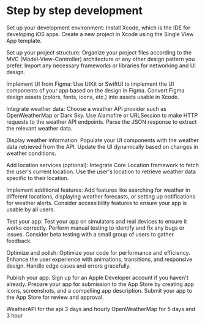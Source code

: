 #  Step by step development 
Set up your development environment:
Install Xcode, which is the IDE for developing iOS apps.
Create a new project in Xcode using the Single View App template.

Set up your project structure:
Organize your project files according to the MVC (Model-View-Controller) architecture or any other design pattern you prefer.
Import any necessary frameworks or libraries for networking and UI design.

Implement UI from Figma:
Use UIKit or SwiftUI to implement the UI components of your app based on the design in Figma.
Convert Figma design assets (colors, fonts, icons, etc.) into assets usable in Xcode.

Integrate weather data:
Choose a weather API provider such as OpenWeatherMap or Dark Sky.
Use Alamofire or URLSession to make HTTP requests to the weather API endpoints.
Parse the JSON response to extract the relevant weather data.

Display weather information:
Populate your UI components with the weather data retrieved from the API.
Update the UI dynamically based on changes in weather conditions.

Add location services (optional):
Integrate Core Location framework to fetch the user's current location.
Use the user's location to retrieve weather data specific to their location.

Implement additional features:
Add features like searching for weather in different locations, displaying weather forecasts, or setting up notifications for weather alerts.
Consider accessibility features to ensure your app is usable by all users.

Test your app:
Test your app on simulators and real devices to ensure it works correctly.
Perform manual testing to identify and fix any bugs or issues.
Consider beta testing with a small group of users to gather feedback.

Optimize and polish:
Optimize your code for performance and efficiency.
Enhance the user experience with animations, transitions, and responsive design.
Handle edge cases and errors gracefully.

Publish your app:
Sign up for an Apple Developer account if you haven't already.
Prepare your app for submission to the App Store by creating app icons, screenshots, and a compelling app description.
Submit your app to the App Store for review and approval.


WeatherAPI for the api 3 days and hourly 
OpenWeatherMap for 5 days and 3 hour
